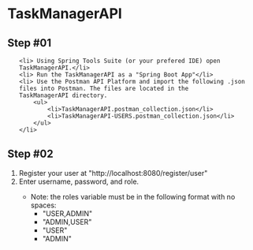 

<h1>TaskManagerAPI</h1>
<h2>Step #01</h2>


    
<ol>

    <li> Using Spring Tools Suite (or your prefered IDE) open TaskManagerAPI.</li>
    <li> Run the TaskManagerAPI as a "Spring Boot App"</li>
    <li> Use the Postman API Platform and import the following .json files into Postman. The files are located in the               TaskManagerAPI directory. 
        <ul>
            <li>TaskManagerAPI.postman_collection.json</li>
            <li>TaskManagerAPI-USERS.postman_collection.json</li>
        </ul>
    </li>
    
</ol>



<h2>Step #02</h2>
<ol>
    <li>Register your user at "http://localhost:8080/register/user"</li>
    <li>Enter username, password, and role.</li>
       <ul>
            <li>   Note: the roles variable must be in the following format with no spaces:      
               <ul>
                   <li>"USER,ADMIN"</li>
               <li>"ADMIN,USER"</li>
               <li>"USER"</li>
               <li>"ADMIN"</li>
       </ul>
    </li>
</ol>

 

   
